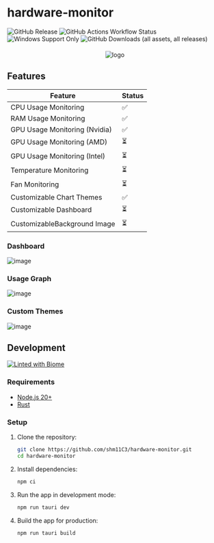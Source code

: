 # hardware-monitor

<p align="left">
  <img alt="GitHub Release" src="https://img.shields.io/github/v/release/shm11C3/hardware-monitor?&display_name=release">
  <img alt="GitHub Actions Workflow Status" src="https://img.shields.io/github/actions/workflow/status/shm11C3/hardware-monitor/publish.yaml">
  <img alt="Windows Support Only" src="https://img.shields.io/badge/platform-Windows-blue?logo=windows">
  <img alt="GitHub Downloads (all assets, all releases)" src="https://img.shields.io/github/downloads/shm11C3/hardware-monitor/total">
</p>

<div align="center" style="padding-top: 6px;">
  <img alt="logo" src="https://github.com/user-attachments/assets/58f4837a-7059-412c-8440-88f4f1c3e09c">
</div>


## Features

| Feature                       | Status              | 
|-------------------------------|-------------------- |
| CPU Usage Monitoring          | ✅                 |
| RAM Usage Monitoring          | ✅                 |
| GPU Usage Monitoring (Nvidia) | ✅                 |
| GPU Usage Monitoring (AMD)    | ⏳                 |
| GPU Usage Monitoring (Intel)  | ⏳                 |
| Temperature Monitoring        | ⏳                 |
| Fan Monitoring                | ⏳                 |
| Customizable Chart Themes     | ✅                 |
| Customizable Dashboard        | ⏳                 |
| CustomizableBackground Image  | ⏳                 |

### Dashboard

![image](https://github.com/user-attachments/assets/9a2bf54f-d6e5-4c20-b0e4-f249fd5b8433)

### Usage Graph

![image](https://github.com/user-attachments/assets/b8fa7d67-a015-487f-aeb4-f43306d28f54)

### Custom Themes

![image](https://github.com/user-attachments/assets/acb5a432-1339-4b29-a81c-590e87bd8b77)



## Development

[![Linted with Biome](https://img.shields.io/badge/Linted_with-Biome-60a5fa?style=flat&logo=biome)](https://biomejs.dev)

### Requirements

- [Node.js 20+](https://nodejs.org/)
- [Rust](https://www.rust-lang.org/)

### Setup

1. Clone the repository:

   ```bash
   git clone https://github.com/shm11C3/hardware-monitor.git
   cd hardware-monitor
   ```

2. Install dependencies:

   ```bash
   npm ci
   ```

3. Run the app in development mode:

   ```bash
   npm run tauri dev
   ```

4. Build the app for production:

   ```bash
   npm run tauri build
   ```

